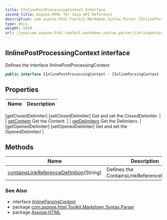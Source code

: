 ```yaml
---
title: IInlinePostProcessingContext Interface
second_title: Aspose.HTML for Java API Reference
description: com.aspose.html.Toolkit.Markdown.Syntax.Parser.IInlinePostProcessingContext interface. Defines the interface IInlinePostProcessingContext
type: docs
weight: 5420
url: /java/com.aspose.html.toolkit.markdown.syntax.parser/iinlinepostprocessingcontext/
---
```

## IInlinePostProcessingContext interface

Defines the interface IInlinePostProcessingContext

```java
public interface IInlinePostProcessingContext : IInlineParsingContext
```

## Properties

| Name | Description |
| --- | --- |
[getClosedDelimiter]
[setClosedDelimiter] Get and set the ClosedDelimiter. |
| [getContent](../../com.aspose.html.toolkit.markdown.syntax.parser/iinlinepostprocessingcontext/content/) Get the Content. |
| [getDelimiters](../../com.aspose.html.toolkit.markdown.syntax.parser/iinlinepostprocessingcontext/delimiters/) Get the Delimiters. |
[getOpenedDelimiter]
[setOpenedDelimiter] Get and set the OpenedDelimiter/ |

## Methods

| Name | Description |
| --- | --- |
| [containsLinkReferenceDefinition](../../com.aspose.html.toolkit.markdown.syntax.parser/iinlinepostprocessingcontext/containslinkreferencedefinition/)(String) | Defines the ContainsLinkReferenceDefinition |

### See Also

* interface [IInlineParsingContext](../iinlineparsingcontext/)
* package [com.aspose.html.Toolkit.Markdown.Syntax.Parser](../../com.aspose.html.toolkit.markdown.syntax.parser/)
* package [Aspose.HTML](../../)

